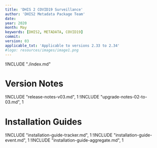 ```yaml
---
title: 'DHIS 2 COVID19 Surveillance'
author: 'DHIS2 Metadata Package Team'
date:
year: 2020
month: May
keywords: [DHIS2, METADATA, COVID19]
commit:
version: 03
applicable_txt: 'Applicable to versions 2.33 to 2.34'
#logo: resources/images/image1.png
---
```

<!--DHIS2-SECTION-ID:index-->

!INCLUDE "./index.md"

# Version Notes

!INCLUDE "release-notes-v03.md", 1
!INCLUDE "upgrade-notes-02-to-03.md", 1

# Installation Guides

!INCLUDE "installation-guide-tracker.md", 1
!INCLUDE "installation-guide-event.md", 1
!INCLUDE "installation-guide-aggregate.md", 1
